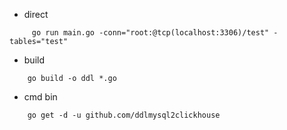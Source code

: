 
- direct
```
     go run main.go -conn="root:@tcp(localhost:3306)/test" -tables="test"
```

- build 
```
    go build -o ddl *.go
```

- cmd bin
```
    go get -d -u github.com/ddlmysql2clickhouse
```

